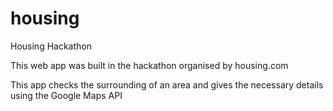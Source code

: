 # housing
Housing Hackathon

This web app was built in the hackathon organised by housing.com

This app checks the surrounding of an area and gives the necessary details using the Google Maps API
